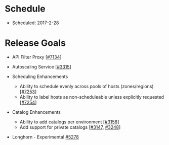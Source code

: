 # Schedule

* Scheduled: 2017-2-28

# Release Goals

* API Filter Proxy [[#7134](https://github.com/rancher/rancher/issues/7134)]

* Autoscaling Service [[#3315](https://github.com/rancher/rancher/issues/3315)]

* Scheduling Enhancements
  * Ability to schedule evenly across pools of hosts (zones/regions) [[#7253](https://github.com/rancher/rancher/issues/7253)]
  * Ability to label hosts as non-scheduleable unless explicitly requested [[#7254](https://github.com/rancher/rancher/issues/7254)]

* Catalog Enhancements
  * Ability to add catalogs per environment [[#3158](https://github.com/rancher/rancher/issues/3158)]
  * Add support for private catalogs [[#3147](https://github.com/rancher/rancher/issues/3147), [#3248](https://github.com/rancher/rancher/issues/3248)]

* Longhorn - Experimental [#5278](https://github.com/rancher/rancher/issues/5278)
 